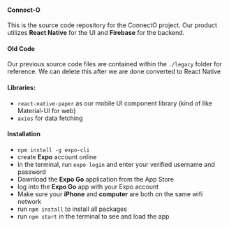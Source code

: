 #### Connect-O 
This is the source code repository for the ConnectO project. Our product utilizes **React Native** for the UI and **Firebase** for the backend.

#### Old Code
Our previous source code files are contained within the `./legacy` folder for reference. We can delete this after we are done converted to React Native

#### Libraries:
* `react-native-paper` as our mobile UI component library (kind of like Material-UI for web)
* `axios` for data fetching

#### Installation
* `npm install -g expo-cli`
* create **Expo** account online
* in the terminal, run  `expo login` and enter your verified username and password
* Download the **Expo Go** application from the App Store
* log into the **Expo Go** app with your Expo account
* Make sure your **iPhone** and **computer** are both on the same wifi network 
* run `npm install` to install all packages
* run `npm start` in the terminal to see and load the app